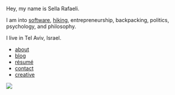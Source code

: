 Hey, my name is Sella Rafaeli.

I am into [software](/software), [hiking](/hiking), entrepreneurship, backpacking, politics, psychology, and philosophy. 

I live in Tel Aviv, Israel.

* [about](/about.html)
* [blog](/blog)
* [résumé](https://docs.google.com/document/d/1B3MohkhW5nNrnFe2ZRK6XNkntPUJ7T9cQKrT46qxqIM)
* [contact](/contact.html)
* [creative](/creative.html)

<img src="http://imgur.com/NJoZJIs.jpg">